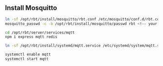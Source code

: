 ## Install Mosquitto
```bash
ln -sf /opt/rbt/install/mosquitto/rbt.conf /etc/mosquitto/conf.d/rbt.conf
mosquitto_passwd -c -b /opt/rbt/install/mosquitto/passwd rbt <!-- your mosquitto password here --!>
```

```bash
cd /opt/rbt/server/services/mqtt
npm i express mqtt redis
```

```bash
ln -sf /opt/rbt/install/systemd/mqtt.service /etc/systemd/system/mqtt.service
```

```bash
systemctl enable mqtt
systemctl start mqtt
```
